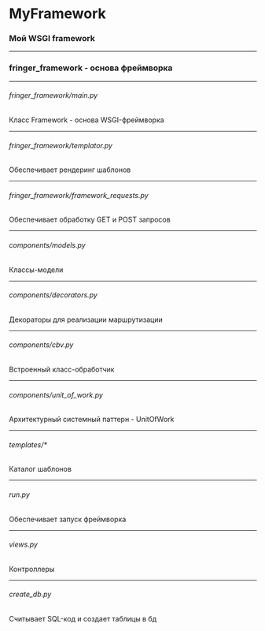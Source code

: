 # MyFramework

### Мой WSGI framework
***
### fringer_framework - основа фреймворка
***
###### fringer_framework/main.py
Класс Framework - основа WSGI-фреймворка
***
###### fringer_framework/templator.py
Обеспечивает рендеринг шаблонов
***
###### fringer_framework/framework_requests.py
Обеспечивает обработку GET и POST запросов
***
###### components/models.py
Классы-модели
***
###### components/decorators.py
Декораторы для реализации маршрутизации
***
###### components/cbv.py
Встроенный класс-обработчик
***
###### components/unit_of_work.py
Архитектурный системный паттерн - UnitOfWork
***
###### templates/*
Каталог шаблонов
***
###### run.py
Обеспечивает запуск фреймворка
***
###### views.py
Контроллеры
***
###### create_db.py
Считывает SQL-код и создает таблицы в бд

